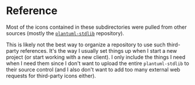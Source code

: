 # Reference

Most of the icons contained in these subdirectories were pulled from other sources (mostly the [`plantuml-stdlib`](https://github.com/plantuml/plantuml-stdlib) repository).

This is likely not the best way to organize a repository to use such third-party references. It's the way I usually set things up when I start a new project (or start working with a new client). I only include the things I need when I need them since I don't want to upload the entire `plantuml-stdlib` to their source control (and I also don't want to add too many external web requests for third-party icons either).